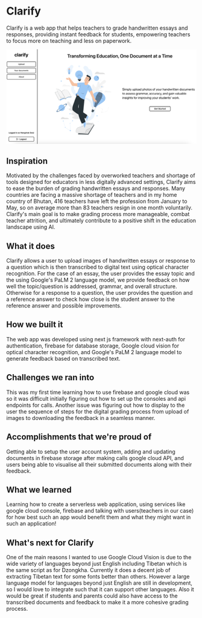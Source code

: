 # Clarify

Clarify is a web app that helps teachers to grade handwritten essays and responses, providing instant feedback for students, empowering teachers to focus more on teaching and less on paperwork.

![Home page of Clarify](amplify/public/home.png)

## Inspiration

Motivated by the challenges faced by overworked teachers and shortage of tools designed for educators in less digitally advanced settings, Clarify aims to ease the burden of grading handwritten essays and responses. Many countries are facing a massive shortage of teachers and in my home country of Bhutan, 416 teachers have left the profession from January to May, so on average more than 83 teachers resign in one month voluntarily. Clarify's main goal is to make grading process more manageable, combat teacher attrition, and ultimately contribute to a positive shift in the education landscape using AI.

## What it does

Clarify allows a user to upload images of handwritten essays or response to a question which is then transcribed to digital text using optical character recognition. For the case of an essay, the user provides the essay topic and the using Google's PaLM 2 language model, we provide feedback on how well the topic/question is addressed, grammar, and overall structure. Otherwise for a response to a question, the user provides the question and a reference answer to check how close is the student answer to the reference answer and possible improvements.

## How we built it

The web app was developed using next js framework with next-auth for authentication, firebase for database storage, Google cloud vision for optical character recognition, and Google's PaLM 2 language model to generate feedback based on transcribed text.

## Challenges we ran into

This was my first time learning how to use firebase and google cloud was so it was difficult initially figuring out how to set up the consoles and api endpoints for calls. Another issue was figuring out how to display to the user the sequence of steps for the digital grading process from upload of images to downloading the feedback in a seamless manner.

## Accomplishments that we're proud of

Getting able to setup the user account system, adding and updating documents in firebase storage after making calls google cloud API, and users being able to visualise all their submitted documents along with their feedback.

## What we learned

Learning how to create a serverless web application, using services like google cloud console, firebase and talking with users(teachers in our case) for how best such an app would benefit them and what they might want in such an application!

## What's next for Clarify

One of the main reasons I wanted to use Google Cloud Vision is due to the wide variety of languages beyond just English including Tibetan which is the same script as for Dzongkha. Currently it does a decent job of extracting Tibetan text for some fonts better than others. However a large language model for languages beyond just English are still in development, so I would love to integrate such that it can support other languages. Also it would be great if students and parents could also have access to the transcribed documents and feedback to make it a more cohesive grading process.

